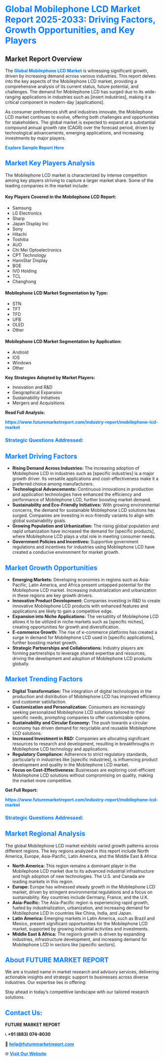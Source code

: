 <h1 style="color: #007BFF;">Global Mobilephone LCD Market Report 2025-2033: Driving Factors, Growth Opportunities, and Key Players</h1>

<section id="overview">
<h2>Market Report Overview</h2>
<p>The <a href="https://www.futuremarketreport.com/industry-report/mobilephone-lcd-market" style="color: #007BFF; text-decoration: none;"><strong>Global Mobilephone LCD Market</strong></a> is witnessing significant growth, driven by increasing demand across various industries. This report delves into the key aspects of the Mobilephone LCD market, providing a comprehensive analysis of its current status, future potential, and challenges. The demand for Mobilephone LCD has surged due to its wide-ranging applications in industries such as [insert industries], making it a critical component in modern-day [applications].</p>
<p>As consumer preferences shift and industries innovate, the Mobilephone LCD market continues to evolve, offering both challenges and opportunities for stakeholders. The global market is expected to expand at a substantial compound annual growth rate (CAGR) over the forecast period, driven by technological advancements, emerging applications, and increasing investments by major players.</p>
</section>

<section id="overview">
<p><a href="https://www.futuremarketreport.com/request-sample/reportId=92753" style="color: #007BFF; text-decoration: none;"><strong>Explore Sample Report Here</strong></a></p>
</section>

<section id="key-players">
<h2 style="color: #007BFF;">Market Key Players Analysis</h2>
<p>The Mobilephone LCD market is characterized by intense competition among key players striving to capture a larger market share. Some of the leading companies in the market include:</p>
<h4>Key Players Covered in the Mobilephone LCD Report:</h4>
<ul><li>Samsung</li><li>LG Electronics</li><li>Sharp</li><li>Japan Display Inc</li><li>Sony</li><li>Hitachi</li><li>Toshiba</li><li>AUO</li><li>Chi Mei Optoelectronics</li><li>CPT Technology</li><li>HannStar Display</li><li>BOE</li><li>IVO Holding</li><li>TCL</li><li>Changhong</li></ul>
<h4>Mobilephone LCD Market Segmentation by Type:</h4>
<ul><li>STN</li><li>TFT</li><li>TFD</li><li>UFB</li><li>OLED</li><li>Other</li></ul>

<h4>Mobilephone LCD Market Segmentation by Application:</h4>
<ul><li>Android</li><li>IOS</li><li>Windows</li><li>Other</li></ul>
<p><strong>Key Strategies Adopted by Market Players:</strong></p>
<ul>
<li>Innovation and R&D</li>
<li>Geographical Expansion</li>
<li>Sustainability Initiatives</li>
<li>Mergers and Acquisitions</li>
</ul>
</section>

<section>
<p><strong>Read Full Analysis: </strong></p><a href="https://www.futuremarketreport.com/industry-report/mobilephone-lcd-market" style="color: #007BFF; text-decoration: none;"><strong>https://www.futuremarketreport.com/industry-report/mobilephone-lcd-market</strong></a>
<h3 style="color: #007BFF;">Strategic Questions Addressed:</h3>
</section>

<section id="driving-factors">
<h2 style="color: #007BFF;">Market Driving Factors</h2>
<ul>
<li><strong>Rising Demand Across Industries:</strong> The increasing adoption of Mobilephone LCD in industries such as [specific industries] is a major growth driver. Its versatile applications and cost-effectiveness make it a preferred choice among manufacturers.</li>
<li><strong>Technological Advancements:</strong> Continuous innovations in production and application technologies have enhanced the efficiency and performance of Mobilephone LCD, further boosting market demand.</li>
<li><strong>Sustainability and Eco-Friendly Initiatives:</strong> With growing environmental concerns, the demand for sustainable Mobilephone LCD solutions has surged. Companies are investing in eco-friendly variants to align with global sustainability goals.</li>
<li><strong>Growing Population and Urbanization:</strong> The rising global population and rapid urbanization have increased the demand for [specific products], where Mobilephone LCD plays a vital role in meeting consumer needs.</li>
<li><strong>Government Policies and Incentives:</strong> Supportive government regulations and incentives for industries using Mobilephone LCD have created a conducive environment for market growth.</li>
</ul>
</section>

<section id="growth-opportunities">
<h2 style="color: #007BFF;">Market Growth Opportunities</h2>
<ul>
<li><strong>Emerging Markets:</strong> Developing economies in regions such as Asia-Pacific, Latin America, and Africa present untapped potential for the Mobilephone LCD market. Increasing industrialization and urbanization in these regions are key growth drivers.</li>
<li><strong>Innovative Product Development:</strong> Companies investing in R&D to create innovative Mobilephone LCD products with enhanced features and applications are likely to gain a competitive edge.</li>
<li><strong>Expansion into Niche Applications:</strong> The versatility of Mobilephone LCD allows it to be utilized in niche markets such as [specific niches], creating opportunities for growth and diversification.</li>
<li><strong>E-commerce Growth:</strong> The rise of e-commerce platforms has created a surge in demand for Mobilephone LCD used in [specific applications], further boosting market growth.</li>
<li><strong>Strategic Partnerships and Collaborations:</strong> Industry players are forming partnerships to leverage shared expertise and resources, driving the development and adoption of Mobilephone LCD products globally.</li>
</ul>
</section>

<section id="trending-factors">
<h2 style="color: #007BFF;">Market Trending Factors</h2>
<ul>
<li><strong>Digital Transformation:</strong> The integration of digital technologies in the production and distribution of Mobilephone LCD has improved efficiency and customer satisfaction.</li>
<li><strong>Customization and Personalization:</strong> Consumers are increasingly seeking personalized Mobilephone LCD solutions tailored to their specific needs, prompting companies to offer customizable options.</li>
<li><strong>Sustainability and Circular Economy:</strong> The push towards a circular economy has driven demand for recyclable and reusable Mobilephone LCD solutions.</li>
<li><strong>Increased Investment in R&D:</strong> Companies are allocating significant resources to research and development, resulting in breakthroughs in Mobilephone LCD technology and applications.</li>
<li><strong>Regulatory Compliance:</strong> Adherence to strict regulatory standards, particularly in industries like [specific industries], is influencing product development and quality in the Mobilephone LCD market.</li>
<li><strong>Focus on Cost-Effectiveness:</strong> Businesses are exploring cost-efficient Mobilephone LCD solutions without compromising on quality, making the market more competitive.</li>
</ul>
</section>

<section>
<p><strong>Get Full Report: </strong></p><a href="https://www.futuremarketreport.com/industry-report/mobilephone-lcd-market" style="color: #007BFF; text-decoration: none;"><strong>https://www.futuremarketreport.com/industry-report/mobilephone-lcd-market</strong></a>
<h3 style="color: #007BFF;">Strategic Questions Addressed:</h3>
</section>


<section id="regional-analysis">
<h2 style="color: #007BFF;">Market Regional Analysis</h2>
<p>The global Mobilephone LCD market exhibits varied growth patterns across different regions. The key regions analyzed in this report include North America, Europe, Asia-Pacific, Latin America, and the Middle East & Africa:</p>
<ul>
<li><strong>North America:</strong> This region remains a dominant player in the Mobilephone LCD market due to its advanced industrial infrastructure and high adoption of new technologies. The U.S. and Canada are leading markets in this region.</li>
<li><strong>Europe:</strong> Europe has witnessed steady growth in the Mobilephone LCD market, driven by stringent environmental regulations and a focus on sustainability. Key countries include Germany, France, and the U.K.</li>
<li><strong>Asia-Pacific:</strong> The Asia-Pacific region is experiencing rapid growth, fueled by industrialization, urbanization, and increasing demand for Mobilephone LCD in countries like China, India, and Japan.</li>
<li><strong>Latin America:</strong> Emerging markets in Latin America, such as Brazil and Mexico, present significant opportunities for the Mobilephone LCD market, supported by growing industrial activities and investments.</li>
<li><strong>Middle East & Africa:</strong> The region’s growth is driven by expanding industries, infrastructure development, and increasing demand for Mobilephone LCD in sectors like [specific sectors].</li>
</ul>
</section>

<footer>
<h2 style="color: #007BFF;">About FUTURE MARKET REPORT</h2>
<p>We are a trusted name in market research and advisory services, delivering actionable insights and strategic support to businesses across diverse industries. Our expertise lies in offering:</p>

<p>Stay ahead in today’s competitive landscape with our tailored research solutions.</p>

<h2 style="color: #007BFF;">Contact Us:</h2>
<p><strong>FUTURE MARKET REPORT</strong></p>
<p>📞 <strong>+91 (883) 074-8030</strong></p>
<p>📧 <strong><a href="mailto:help@futuremarketreport.com" style="color: #007BFF;">help@futuremarketreport.com</a></strong></p>
<p>🌐 <strong><a href="https://www.futuremarketreport.com/" style="color: #007BFF;">Visit Our Website</a></strong></p>
</footer>